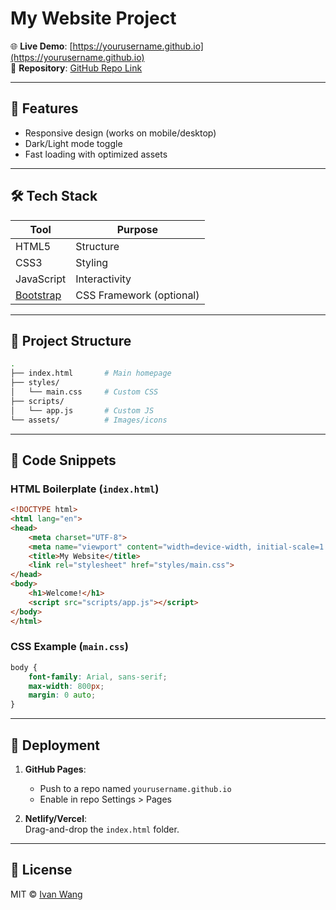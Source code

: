 # My Website Project

🌐 **Live Demo**: [https://yourusername.github.io](https://yourusername.github.io)  
📂 **Repository**: [GitHub Repo Link](https://github.com/yourusername/repo-name)

---

## 🚀 Features
- Responsive design (works on mobile/desktop)
- Dark/Light mode toggle
- Fast loading with optimized assets

---

## 🛠️ Tech Stack
| Tool           | Purpose                     |
|----------------|-----------------------------|
| HTML5          | Structure                   |
| CSS3           | Styling                     |
| JavaScript     | Interactivity               |
| [Bootstrap](https://getbootstrap.com/) | CSS Framework (optional) |

---

## 📁 Project Structure
```bash
.
├── index.html       # Main homepage
├── styles/
│   └── main.css     # Custom CSS
├── scripts/
│   └── app.js       # Custom JS
└── assets/          # Images/icons
```

---

## 🧩 Code Snippets

### HTML Boilerplate (`index.html`)
```html
<!DOCTYPE html>
<html lang="en">
<head>
    <meta charset="UTF-8">
    <meta name="viewport" content="width=device-width, initial-scale=1.0">
    <title>My Website</title>
    <link rel="stylesheet" href="styles/main.css">
</head>
<body>
    <h1>Welcome!</h1>
    <script src="scripts/app.js"></script>
</body>
</html>
```

### CSS Example (`main.css`)
```css
body {
    font-family: Arial, sans-serif;
    max-width: 800px;
    margin: 0 auto;
}
```

---

## 🚀 Deployment
1. **GitHub Pages**:  
   - Push to a repo named `yourusername.github.io`
   - Enable in repo Settings > Pages

2. **Netlify/Vercel**:  
   Drag-and-drop the `index.html` folder.

---

## 📜 License
MIT © [Ivan Wang](https://github.com/Ivan-Wang-tech)

